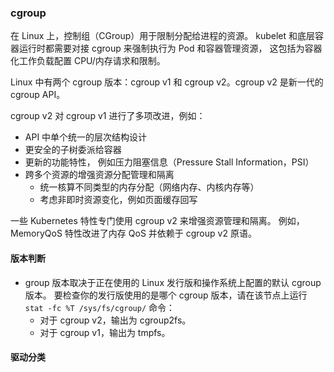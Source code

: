 ### cgroup
在 Linux 上，控制组（CGroup）用于限制分配给进程的资源。
kubelet 和底层容器运行时都需要对接 cgroup 来强制执行为 Pod 和容器管理资源， 这包括为容器化工作负载配置 CPU/内存请求和限制。

Linux 中有两个 cgroup 版本：cgroup v1 和 cgroup v2。cgroup v2 是新一代的 cgroup API。

cgroup v2 对 cgroup v1 进行了多项改进，例如：
- API 中单个统一的层次结构设计
- 更安全的子树委派给容器
- 更新的功能特性， 例如压力阻塞信息（Pressure Stall Information，PSI）
- 跨多个资源的增强资源分配管理和隔离
    -  统一核算不同类型的内存分配（网络内存、内核内存等）
    -  考虑非即时资源变化，例如页面缓存回写

一些 Kubernetes 特性专门使用 cgroup v2 来增强资源管理和隔离。 例如，MemoryQoS 特性改进了内存 QoS 并依赖于 cgroup v2 原语。

#### 版本判断 
- group 版本取决于正在使用的 Linux 发行版和操作系统上配置的默认 cgroup 版本。 要检查你的发行版使用的是哪个 cgroup 版本，请在该节点上运行 `stat -fc %T /sys/fs/cgroup/`  命令：
  - 对于 cgroup v2，输出为 cgroup2fs。
  - 对于 cgroup v1，输出为 tmpfs。 

#### 驱动分类